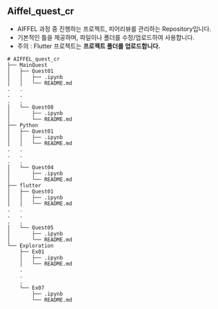 ## Aiffel_quest_cr
* AIFFEL 과정 중 진행하는 프로젝트, 피어리뷰를 관리하는 Repository입니다.
* 기본적인 틀을 제공하며, 파일이나 폴더를 수정/업로드하여 사용합니다.
* 주의 : Flutter 프로젝트는 __프로젝트 폴더를 업로드합니다.__

```
# AIFFEL_quest_cr
├── MainQuest
│   ├── Quest01
│   │   ├── .ipynb
│   │   └── README.md
.   .
.   .
.   .
│   └── Quest08
│       ├── .ipynb
│       └── README.md
├── Python
│   ├── Quest01
│   │   ├── .ipynb
│   │   └── README.md
.   .
.   .
.   .
│   └── Quest04
│       ├── .ipynb
│       └── README.md
├── flutter
│   ├── Quest01
│   │   ├── .ipynb
│   │   └── README.md
.   .
.   .
.   .
│   └── Quest05
│       ├── .ipynb
│       └── README.md
└── Exploration
    ├── Ex01
    │   ├── .ipynb
    │   └── README.md
    .
    .
    .
    └── Ex07
        ├── .ipynb
        └── README.md
```
